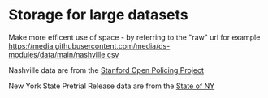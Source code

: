 # Storage for large datasets

Make more efficent use of space - by referring to the "raw" url 
for example https://media.githubusercontent.com/media/ds-modules/data/main/nashville.csv

Nashville data are from the [Stanford Open Policing Project](https://openpolicing.stanford.edu/data/)

New York State Pretrial Release data are from the [State of NY](https://ww2.nycourts.gov/pretrial-release-data-33136)

